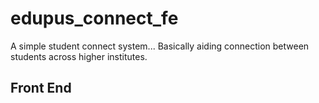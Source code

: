 # edupus_connect_fe
A simple student connect system... Basically aiding connection between students across higher institutes.

## Front End
